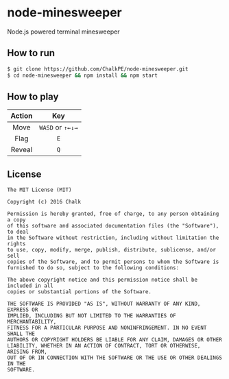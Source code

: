 # node-minesweeper
Node.js powered terminal minesweeper

## How to run
```bash
$ git clone https://github.com/ChalkPE/node-minesweeper.git
$ cd node-minesweeper && npm install && npm start
```

## How to play
| Action | Key |
| :----: | :-: |
| Move | `WASD` or `↑←↓→` |
| Flag | `E` |
| Reveal | `Q` |

## License
```
The MIT License (MIT)

Copyright (c) 2016 Chalk

Permission is hereby granted, free of charge, to any person obtaining a copy
of this software and associated documentation files (the "Software"), to deal
in the Software without restriction, including without limitation the rights
to use, copy, modify, merge, publish, distribute, sublicense, and/or sell
copies of the Software, and to permit persons to whom the Software is
furnished to do so, subject to the following conditions:

The above copyright notice and this permission notice shall be included in all
copies or substantial portions of the Software.

THE SOFTWARE IS PROVIDED "AS IS", WITHOUT WARRANTY OF ANY KIND, EXPRESS OR
IMPLIED, INCLUDING BUT NOT LIMITED TO THE WARRANTIES OF MERCHANTABILITY,
FITNESS FOR A PARTICULAR PURPOSE AND NONINFRINGEMENT. IN NO EVENT SHALL THE
AUTHORS OR COPYRIGHT HOLDERS BE LIABLE FOR ANY CLAIM, DAMAGES OR OTHER
LIABILITY, WHETHER IN AN ACTION OF CONTRACT, TORT OR OTHERWISE, ARISING FROM,
OUT OF OR IN CONNECTION WITH THE SOFTWARE OR THE USE OR OTHER DEALINGS IN THE
SOFTWARE.
```
